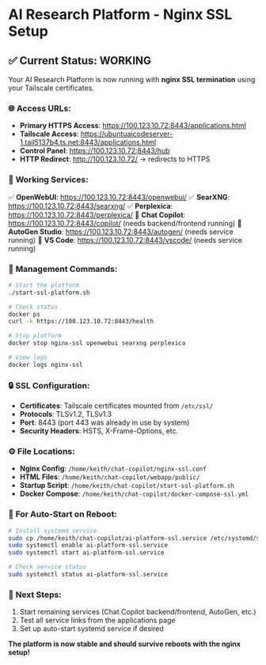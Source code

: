 # AI Research Platform - Nginx SSL Setup

## ✅ **Current Status: WORKING**

Your AI Research Platform is now running with **nginx SSL termination** using your Tailscale certificates.

### 🌐 **Access URLs:**

- **Primary HTTPS Access**: https://100.123.10.72:8443/applications.html
- **Tailscale Access**: https://ubuntuaicodeserver-1.tail5137b4.ts.net:8443/applications.html
- **Control Panel**: https://100.123.10.72:8443/hub
- **HTTP Redirect**: http://100.123.10.72/ → redirects to HTTPS

### 🔧 **Working Services:**

✅ **OpenWebUI**: https://100.123.10.72:8443/openwebui/
✅ **SearXNG**: https://100.123.10.72:8443/searxng/
✅ **Perplexica**: https://100.123.10.72:8443/perplexica/
🔄 **Chat Copilot**: https://100.123.10.72:8443/copilot/ (needs backend/frontend running)
🔄 **AutoGen Studio**: https://100.123.10.72:8443/autogen/ (needs service running)
🔄 **VS Code**: https://100.123.10.72:8443/vscode/ (needs service running)

### 🚀 **Management Commands:**

```bash
# Start the platform
./start-ssl-platform.sh

# Check status
docker ps
curl -k https://100.123.10.72:8443/health

# Stop platform
docker stop nginx-ssl openwebui searxng perplexica

# View logs
docker logs nginx-ssl
```

### 🔒 **SSL Configuration:**

- **Certificates**: Tailscale certificates mounted from `/etc/ssl/`
- **Protocols**: TLSv1.2, TLSv1.3
- **Port**: 8443 (port 443 was already in use by system)
- **Security Headers**: HSTS, X-Frame-Options, etc.

### ⚙️ **File Locations:**

- **Nginx Config**: `/home/keith/chat-copilot/nginx-ssl.conf`
- **HTML Files**: `/home/keith/chat-copilot/webapp/public/`
- **Startup Script**: `/home/keith/chat-copilot/start-ssl-platform.sh`
- **Docker Compose**: `/home/keith/chat-copilot/docker-compose-ssl.yml`

### 🔧 **For Auto-Start on Reboot:**

```bash
# Install systemd service
sudo cp /home/keith/chat-copilot/ai-platform-ssl.service /etc/systemd/system/
sudo systemctl enable ai-platform-ssl.service
sudo systemctl start ai-platform-ssl.service

# Check service status
sudo systemctl status ai-platform-ssl.service
```

### 🎯 **Next Steps:**

1. Start remaining services (Chat Copilot backend/frontend, AutoGen, etc.)
2. Test all service links from the applications page
3. Set up auto-start systemd service if desired

**The platform is now stable and should survive reboots with the nginx setup!**